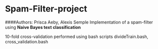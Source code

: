 Spam-Filter-project
===================
####Authors: Prisca Aeby, Alexis Semple
Implementation of a spam-filter using **Naive Bayes text classification**

10-fold cross-validation performed using bash scripts divideTrain.bash, cross_validation.bash


